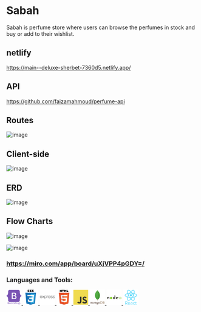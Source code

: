 
# Sabah


Sabah is perfume store where users can browse the perfumes in stock and buy or add to their wishlist. 

## netlify
https://main--deluxe-sherbet-7360d5.netlify.app/

## API
https://github.com/faizamahmoud/perfume-api


## Routes
![image](https://user-images.githubusercontent.com/56799470/196195009-0381b8f9-5dbd-4514-967a-c2098a0c3221.png)


## Client-side


![image](https://user-images.githubusercontent.com/56799470/196195684-b073b80e-4849-4a47-a376-bbb07a77157c.png)


## ERD
![image](https://user-images.githubusercontent.com/56799470/194637710-2f18cb07-444a-49fe-8b7f-3928ecdb69e0.png)


## Flow Charts

![image](https://user-images.githubusercontent.com/56799470/194635329-4604c15d-8622-49ac-a423-052a1f159782.png)

![image](https://user-images.githubusercontent.com/56799470/194635538-4a16fae8-4f09-46cf-8b21-2f4637a1eec0.png)

### https://miro.com/app/board/uXjVPP4pGDY=/


<h3 align="left">Languages and Tools:</h3>
<p align="left"> <a href="https://getbootstrap.com" target="_blank" rel="noreferrer"> <img src="https://raw.githubusercontent.com/devicons/devicon/master/icons/bootstrap/bootstrap-plain-wordmark.svg" alt="bootstrap" width="40" height="40"/> </a> <a href="https://www.w3schools.com/css/" target="_blank" rel="noreferrer"> <img src="https://raw.githubusercontent.com/devicons/devicon/master/icons/css3/css3-original-wordmark.svg" alt="css3" width="40" height="40"/> </a> <a href="https://expressjs.com" target="_blank" rel="noreferrer"> <img src="https://raw.githubusercontent.com/devicons/devicon/master/icons/express/express-original-wordmark.svg" alt="express" width="40" height="40"/> </a> <a href="https://www.w3.org/html/" target="_blank" rel="noreferrer"> <img src="https://raw.githubusercontent.com/devicons/devicon/master/icons/html5/html5-original-wordmark.svg" alt="html5" width="40" height="40"/> </a> <a href="https://developer.mozilla.org/en-US/docs/Web/JavaScript" target="_blank" rel="noreferrer"> <img src="https://raw.githubusercontent.com/devicons/devicon/master/icons/javascript/javascript-original.svg" alt="javascript" width="40" height="40"/> </a> <a href="https://www.mongodb.com/" target="_blank" rel="noreferrer"> <img src="https://raw.githubusercontent.com/devicons/devicon/master/icons/mongodb/mongodb-original-wordmark.svg" alt="mongodb" width="40" height="40"/> </a> <a href="https://nodejs.org" target="_blank" rel="noreferrer"> <img src="https://raw.githubusercontent.com/devicons/devicon/master/icons/nodejs/nodejs-original-wordmark.svg" alt="nodejs" width="40" height="40"/> </a> <a href="https://reactjs.org/" target="_blank" rel="noreferrer"> <img src="https://raw.githubusercontent.com/devicons/devicon/master/icons/react/react-original-wordmark.svg" alt="react" width="40" height="40"/> </a> </p>
